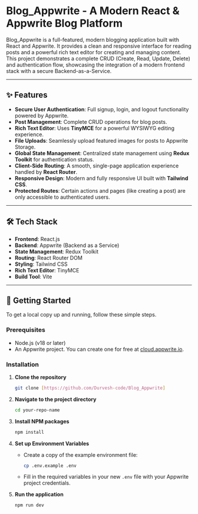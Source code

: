 # Blog_Appwrite - A Modern React & Appwrite Blog Platform

Blog_Appwrite is a full-featured, modern blogging application built with React and Appwrite. It provides a clean and responsive interface for reading posts and a powerful rich text editor for creating and managing content. This project demonstrates a complete CRUD (Create, Read, Update, Delete) and authentication flow, showcasing the integration of a modern frontend stack with a secure Backend-as-a-Service.

---

## ✨ Features

* **Secure User Authentication**: Full signup, login, and logout functionality powered by Appwrite.
* **Post Management**: Complete CRUD operations for blog posts.
* **Rich Text Editor**: Uses **TinyMCE** for a powerful WYSIWYG editing experience.
* **File Uploads**: Seamlessly upload featured images for posts to Appwrite Storage.
* **Global State Management**: Centralized state management using **Redux Toolkit** for authentication status.
* **Client-Side Routing**: A smooth, single-page application experience handled by **React Router**.
* **Responsive Design**: Modern and fully responsive UI built with **Tailwind CSS**.
* **Protected Routes**: Certain actions and pages (like creating a post) are only accessible to authenticated users.

---

## 🛠️ Tech Stack

* **Frontend**: React.js
* **Backend**: Appwrite (Backend as a Service)
* **State Management**: Redux Toolkit
* **Routing**: React Router DOM
* **Styling**: Tailwind CSS
* **Rich Text Editor**: TinyMCE
* **Build Tool**: Vite

---

## 🚀 Getting Started

To get a local copy up and running, follow these simple steps.

### Prerequisites

* Node.js (v18 or later)
* An Appwrite project. You can create one for free at [cloud.appwrite.io](https://cloud.appwrite.io).

### Installation

1.  **Clone the repository**
    ```sh
    git clone [https://github.com/Durvesh-code/Blog_Appwrite]
    ```
2.  **Navigate to the project directory**
    ```sh
    cd your-repo-name
    ```
3.  **Install NPM packages**
    ```sh
    npm install
    ```
4.  **Set up Environment Variables**
    * Create a copy of the example environment file:
        ```sh
        cp .env.example .env
        ```
    * Fill in the required variables in your new `.env` file with your Appwrite project credentials.

5.  **Run the application**
    ```sh
    npm run dev
    ```
